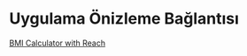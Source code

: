 # Uygulama Önizleme Bağlantısı

[BMI Calculator with Reach](https://bmi-react-sezer-alagoz.netlify.app/)